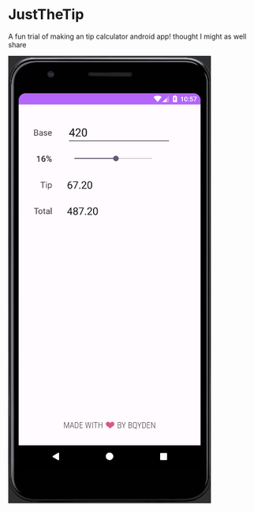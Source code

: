 # JustTheTip

A fun trial of making an tip calculator android app! thought I might as well share

![AppPreview](https://github.com/bqyden/JustTheTip/blob/main/app.png?raw=true)
